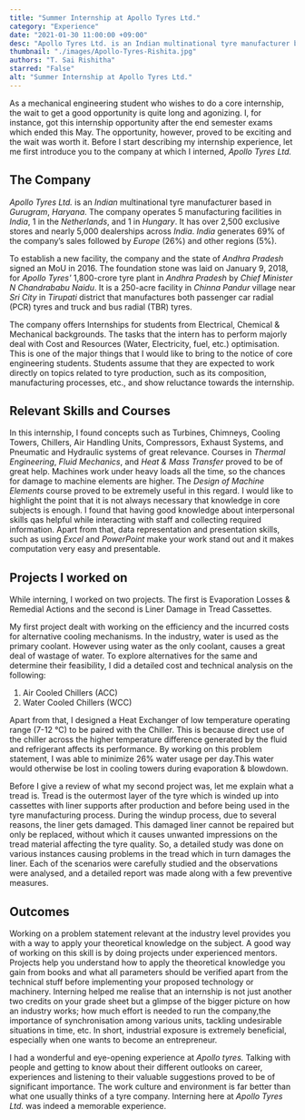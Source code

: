 ```yaml
---
title: "Summer Internship at Apollo Tyres Ltd."
category: "Experience"
date: "2021-01-30 11:00:00 +09:00"
desc: "Apollo Tyres Ltd. is an Indian multinational tyre manufacturer based in Gurugram, Haryana. It also boasts a new 250-acre facility in Chinna Pandur village near Sri City in Tirupati district which manufactures both passenger car radial (PCR) tyres and truck and bus radial (TBR) tyres. Rishitha talks about her experience working at the company with small insights for core people who wish to do a core internship."
thumbnail: "./images/Apollo-Tyres-Rishita.jpg"
authors: "T. Sai Rishitha"
starred: "False"
alt: "Summer Internship at Apollo Tyres Ltd."
---
```


As a mechanical engineering student who wishes to do a core internship, the wait to get a good opportunity is quite long and agonizing. I, for instance, got this internship opportunity after the end semester exams which ended this May. The opportunity, however, proved to be exciting and the wait was worth it. Before I start describing my internship experience, let me first introduce you to the company at which I interned, *Apollo Tyres Ltd.*
 
## The Company
*Apollo Tyres Ltd.* is an *Indian* multinational tyre manufacturer based in *Gurugram*, *Haryana*. The company operates 5 manufacturing facilities in *India*, 1 in the *Netherlands*, and 1 in *Hungary*. It has over 2,500 exclusive stores and nearly 5,000 dealerships across *India*. *India* generates 69% of the company’s sales followed by *Europe* (26%) and other regions (5%).
 
To establish a new facility, the company and the state of *Andhra Pradesh* signed an MoU in 2016. The foundation stone was laid on January 9, 2018, for *Apollo Tyres'* 1,800-crore tyre plant in *Andhra Pradesh* by *Chief Minister N Chandrababu Naidu*. It is a 250-acre facility in *Chinna Pandur* village near *Sri City* in *Tirupati* district that manufactures both passenger car radial (PCR) tyres and truck and bus radial (TBR) tyres. 
 
The company offers Internships for students from Electrical, Chemical & Mechanical backgrounds. The tasks that the intern has to perform majorly deal with Cost and Resources (Water, Electricity, fuel, etc.) optimisation. This is one of the major things that I would like to bring to the notice of core engineering students. Students assume that they are expected to work directly on topics related to tyre production, such as its composition, manufacturing processes, etc., and show reluctance towards the internship. 
 
## Relevant Skills and Courses
In this internship, I found concepts such as Turbines, Chimneys, Cooling Towers, Chillers, Air Handling Units, Compressors, Exhaust Systems, and Pneumatic and Hydraulic systems of great relevance. Courses in *Thermal Engineering*, *Fluid Mechanics*, and *Heat & Mass Transfer* proved to be of great help. Machines work under heavy loads all the time, so the chances for damage to machine elements are higher. The *Design of Machine Elements* course proved to be extremely useful in this regard. I would like to highlight the point that it is not always necessary that knowledge in core subjects is enough. I found that having good knowledge about interpersonal skills qas helpful while interacting with staff and collecting required information. Apart from that, data representation and presentation skills, such as using *Excel* and *PowerPoint* make your work stand out and it makes computation very easy and presentable.
 
## Projects I worked on
While interning, I worked on two projects. The first is Evaporation Losses & Remedial Actions and the second is Liner Damage in Tread Cassettes.
 
My first project dealt with working on the efficiency and the incurred costs for alternative cooling mechanisms. In the industry, water is used as the primary coolant. However using water as the only coolant, causes a great deal of wastage of water. To explore alternatives for the same and determine their feasibility, I did a detailed cost and technical analysis on the following:

1. Air Cooled Chillers (ACC)
2. Water Cooled Chillers (WCC)

Apart from that, I designed a Heat Exchanger of low temperature operating range (7-12 ℃) to be paired with the Chiller. This is because direct use of the chiller across the higher temperature difference generated by the fluid and refrigerant affects its performance. By working on this problem statement, I was able to minimize 26% water usage per day.This water would otherwise be lost in cooling towers during evaporation & blowdown.
 
Before I give a review of what my second project was, let me explain what a tread is. Tread is the outermost layer of the tyre which is winded up into cassettes with liner supports after production and before being used in the tyre manufacturing process. During the windup process, due to several reasons, the liner gets damaged. This damaged liner cannot be repaired but only be replaced, without which it causes unwanted impressions on the tread material affecting the tyre quality. So, a detailed study was done on various instances causing problems in the tread which in turn damages the liner. Each of the scenarios were carefully studied and the observations were analysed, and a detailed report was made along with a few preventive measures.
 
## Outcomes
Working on a problem statement relevant at the industry level provides you with a way to apply your theoretical knowledge on the subject. A good way of working on this skill is by doing projects under experienced mentors. Projects help you understand how to apply the theoretical knowledge you gain from books and what all parameters should be verified apart from the technical stuff before implementing your proposed technology or machinery. Interning helped me realise that an internship is not just another two credits on your grade sheet but a glimpse of the bigger picture on how an industry works; how much effort is needed to run the company,the importance of synchronisation among various units, tackling undesirable situations in time, etc. In short, industrial exposure is extremely beneficial, especially when one wants to become an entrepreneur.
 
I had a wonderful and eye-opening experience at *Apollo tyres.* Talking with people and getting to know about their different outlooks on career, experiences and listening to their valuable suggestions proved to be of significant importance. The work culture and environment is far better than what one usually thinks of a tyre company. Interning here at *Apollo Tyres Ltd.* was indeed a memorable experience.
